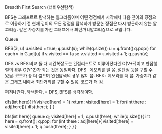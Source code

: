 Breadth First Search (너비우선탐색)

BFS는 그래프르르 탐색하는 알고리즘이며 어떤 정점에서 시작해서 다음 깊이의 정점으로 이동하기 전 현재 깊이의 모든 정점을 탐색하며 방문한 정점은 다시 방문하지 않는 알고리즘.
같은 가중치를 가진 그래프에서 최단거리알고리즘으로 쓰입니다.

Queue 


BFS(G, u)
    u.visited = true;
    q.push(u);
    while(q.size())
        u = q.front()
        q.pop()
        for each v in G.adj[u]
            if v.visited == false
                v.visited = u.visited + 1;
                q.push(v);



DFS vs BFS 비교
둘 다 시간복잡도는 인접리스트로 이루어졌다면 O(V+E)이고 인접행렬의 경우 O(V^2)가 되는 것은 동일하다.
DFS : 메모리를 덜 씀. 절단점 등을 구할 수 있음. 코드가 좀 더 짧으며 완전탐색의 경우 많이 씀.
BFS : 메모리를 더 씀. 가중치가 같은 그래프 내에서 최단거리를 구할 수 있음. 코드가 더 김.

퍼져나간다. 탐색한다. = DFS, BFS를 생각해야함. 

dfs(int here){
    if(visited[here] = 1) return;
    visited[here] = 1;
    for(int there : adj[here]){
        dfs(there);
    }
}

bfs(int here){
    queue<int> q;
    visited[here] = 1;
    q.push(here);
    while(q.size()){
        int here = q.front(); q.pop;
        for (int there : adj[here]){
            visited[there] = visited[here] + 1;
            q.push(there);
        }
    }
}